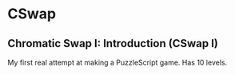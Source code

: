 # CSwap

## Chromatic Swap I: Introduction (CSwap I)
My first real attempt at making a PuzzleScript game. Has 10 levels.
